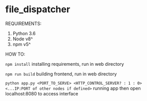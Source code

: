 # file_dispatcher

REQUIREMENTS:
1) Python 3.6
2) Node v8^
3) npm v5^

HOW TO:

```npm install```
installing requirements, run in web directory 

```npm run build```
building frontend, run in web directory

```python app.py <PORT_TO_SERVE> <HTTP_CONTROL_SERVER? : 1 : 0> <...IP:PORT of other nodes if defined>```
running app
then open localhost:8080 to access interface
